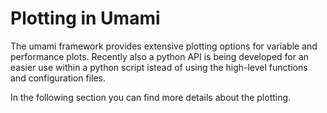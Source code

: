 # Plotting in Umami

The umami framework provides extensive plotting options for variable and performance plots.
Recently also a python API is being developed for an easier use within a python script istead of using the high-level functions and configuration files.

In the following section you can find more details about the plotting.